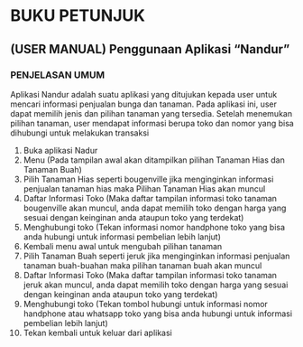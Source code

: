 # BUKU PETUNJUK
## (USER MANUAL) Penggunaan Aplikasi “Nandur”

### PENJELASAN UMUM
Aplikasi Nandur adalah suatu aplikasi yang ditujukan kepada user untuk mencari informasi penjualan bunga dan tanaman. Pada aplikasi ini, user dapat memilih jenis dan pilihan tanaman yang tersedia. Setelah menemukan pilihan tanaman, user mendapat informasi berupa toko dan nomor yang bisa dihubungi untuk melakukan transaksi

1. Buka aplikasi Nadur
2. Menu (Pada tampilan awal akan ditampilkan pilihan Tanaman Hias dan Tanaman Buah)
3. Pilih Tanaman Hias seperti bougenville jika menginginkan informasi penjualan tanaman hias maka Pilihan Tanaman Hias akan muncul
4. Daftar Informasi Toko (Maka daftar tampilan informasi toko tanaman bougenville akan muncul, anda dapat memilih toko dengan harga yang sesuai dengan keinginan anda ataupun toko yang terdekat)
5. Menghubungi toko (Tekan informasi nomor handphone toko yang bisa anda hubungi untuk informasi pembelian lebih lanjut)
6. Kembali menu awal untuk mengubah pilihan tanaman
7. Pilih Tanaman Buah seperti jeruk jika menginginkan informasi penjualan tanaman buah-buahan maka pilihan tanaman buah akan muncul
8. Daftar Informasi Toko (Maka daftar tampilan informasi toko tanaman jeruk akan muncul, anda dapat memilih toko dengan harga yang sesuai dengan keinginan anda ataupun toko yang terdekat)
9. Menghubungi toko (Tekan tombol hubungi untuk informasi nomor handphone atau whatsapp toko yang bisa anda hubungi untuk informasi pembelian lebih lanjut)
10. Tekan kembali untuk keluar dari aplikasi
